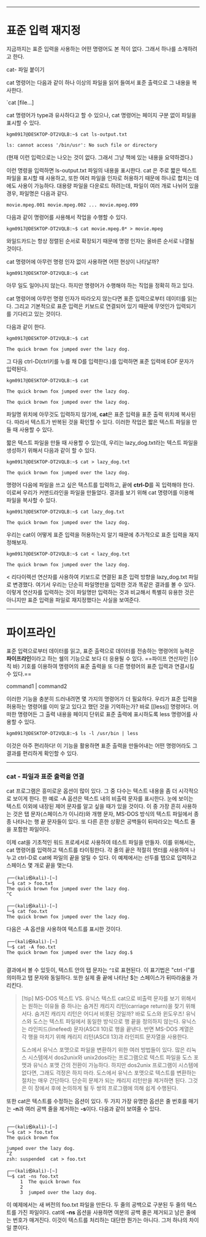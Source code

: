 

---
# 표준 입력 재지정

지금까지는 표준 입력을 사용하는 어떤 명령어도 본 적이 없다. 그래서 하나를 소개하려고 한다.


cat- 파일 붙이기


cat 명령어는 다음과 같이 하나 이상의 파일을 읽어 들여서 표준 출력으로 그 내용을 복사한다.

`cat [file...]


cat 명령어가 type과 유사하다고 할 수 있으나, cat 명령어는 페이지 구분 없이 파일을 표시할 수 있다.


``` shell
kgm0917@DESKTOP-DT2VQLB:~$ cat ls-output.txt

ls: cannot access '/bin/usr': No such file or directory
```

(현재 이런 입력으로는 나오는 것이 없다. 그래서 그냥 책에 있는 내용을 요약하겠다.)

이런 명령을 입력하면 ls-output.txt 파일의 내용을 표시한다. cat 은 주로 짧은 텍스트 파일을 표시할 때 사용하고, 또한 여러 파일을 인자로 허용하기 때문에 하나로 합치는 데에도 사용이 가능하다. 대용량 파일을 다운로드 하려는데, 파일이 여러 개로 나뉘어 있을 경우, 파일명은 다음과 같다.


`movie.mpeg.001 movie.mpeg.002 ... movie.mpeg.099`

다음과 같이 명령어를 사용해서 작업을 수행할 수 있다.


``` shell
kgm0917@DESKTOP-DT2VQLB:~$ cat movie.mpeg.0* > movie.mpeg
```


와일드카드는 항상 정렬된 순서로 확장되기 때문에 명령 인자는 올바른 순서로 나열될 것이다.

cat 명령어에 아무런 명령 인자 없이 사용하면 어떤 현상이 나타날까?


``` shell
kgm0917@DESKTOP-DT2VQLB:~$ cat
```

아무 일도 일어나지 않는다. 하지만 명령어가 수행해야 하는 직업을 정확히 하고 있다.

cat 명령어에 아무런 명령 인자가 따라오지 않는다면 표준 입력으로부터 데이터를 읽는다. 그리고 기본적으로 표준 입력은 키보드로 연결되어 있기 때문에 무엇인가 입력되기를 기다리고 있는 것이다.

다음과 같이 한다.

``` shell
kgm0917@DESKTOP-DT2VQLB:~$ cat

The quick brown fox jumped over the lazy dog.
```

그 다음 ctrl-D(ctrl키를 누를 채 D를 입력한다.)를 입력하면 표준 입력에 EOF 문자가 입력된다.

``` shell
kgm0917@DESKTOP-DT2VQLB:~$ cat

The quick brown fox jumped over the lazy dog.

The quick brown fox jumped over the lazy dog.
```

파일명 위치에 아무것도 입력하지 않기에, **cat**은 표준 입력을 표준 출력 위치에 복사된다. 따라서 텍스트가 반복된 것을 확인할 수 있다. 이러한 작업은 짧은 텍스트 파일을 만들 때 사용할 수 있다.

짧은 텍스트 파일을 만들 때 사용할 수 있는데, 우리는 lazy_dog.txt라는 텍스트 파일을 생성하기 위해서 다음과 같이 할 수 있다.

``` shell
kgm0917@DESKTOP-DT2VQLB:~$ cat > lazy_dog.txt

The quick brown fox jumped over the lazy dog.
```

명령어 다음에 파일을 쓰고 싶은 텍스트를 입력하고, 끝에 **ctrl-D**를 꼭 입력해야 한다. 이로써 우리가 커맨드라인을 파일을 만들었다. 결과를 보기 위해 cat 명령어를 이용해 파일을 복사할 수 있다.


``` shell
kgm0917@DESKTOP-DT2VQLB:~$ cat lazy_dog.txt

The quick brown fox jumped over the lazy dog.
```

우리는 cat이 어떻게 표준 입력을 허용하는지 알기 때문에 추가적으로 표준 입력을 재지정해보자.


``` shelll
kgm0917@DESKTOP-DT2VQLB:~$ cat < lazy_dog.txt

The quick brown fox jumped over the lazy dog.
```

< 리다이렉션 연산자를 사용하여 키보드로 연결된 표준 입력 방향을 lazy_dog.txt 파일로 변경했다. 여기서 우리는 단순히 파일명만을 입력한 것과 똑같은 결과를 볼 수 있다. 이렇게 연산자를 입력하는 것이 파일명만 입력하는 것과 비교해서 특별히 유용한 것은 아니지만 표준 입력을 파일로 재지정했다는 사실을 보여준다.


---

# 파이프라인

표준 입력으로부터 데이터를 읽고, 표준 출력으로 데이터를 전송하는 명령어의 능력은 **파이프라인**이라고 하는 쉘의 기능으로 보다 더 응용될 수 있다. ==파이프 연산자인 |(수직 바) 기호를 이용하여 명령어의 표준 출력을 또 다른 명령어의 표준 입력과 연결시킬 수 있다.==

command1 | command2

이러한 기능을 충분히 드러내려면 몇 가지의 명령어가 더 필요하다. 우리가 표준 입력을 허용하는 명령어를 이미 알고 있다고 했던 것을 기억하는가? 바로 [[less]] 명령어다. 어떠한 명령어든 그 출력 내용을 페이지 단위로 표준 출력에 표시하도록 less 명령어를 사용할 수 있다.

``` shell
kgm0917@DESKTOP-DT2VQLB:~$ ls -l /usr/bin | less
```


이것은 아주 편리하다! 이 기능을 활용하면 표준 출력을 만들어내는 어떤 명령어라도 그 결과를 편리하게 확인할 수 있다.




---
### cat - 파일과 표준 출력을 연결

cat 프로그램은 흥미로운 옵션이 많이 있다. 그 중 다수는 텍스트 내용을 좀 더 시각적으로 보이게 한다. 한 예로 -A 옵션은 텍스트 내의 비출력 문자를 표시한다. 눈에 보이는 텍스트 이외에 내장된 제어 문자를 알고 싶을 때가 있을 것이다. 이 중 가장 흔히 사용하는 것은 탭 문자(스페이스가 이니라)와 개행 문자, MS-DOS 방식의 텍스트 파일에서 종종 나타나는 행 끝 문자들이 있다. 또 다른 흔한 상황은 공백들이 뒤따라오는 텍스트 줄을 포함한 파일이다.

이제 cat을 기초적인 워드 프로세서로 사용하여 테스트 파일을 만들자. 이를 위해서는, cat 명령어를 입력하고 텍스트를 타이핑한다. 각 줄의 끝은 적절히 엔터를 사용하여 나누고 ctrl-D로 cat에 파일의 끝을 알릴 수 있다. 이 예제에서는 선두를 탭으로 입력하고 스페이스 몇 개로 끝을 맺는다.

``` shell
┌──(kali㉿kali)-[~]
└─$ cat > foo.txt   
The quick brown fox jumped over the lazy dog.
^C
                                                                                                                   
┌──(kali㉿kali)-[~]
└─$ cat foo.txt  
The quick brown fox jumped over the lazy dog.

```

다음은 -A 옵션을 사용하여 텍스트를 표시한 것이다.

``` shell
┌──(kali㉿kali)-[~]
└─$ cat -A foo.txt
The quick brown fox jumped over the lazy dog.$
                                                  
```

결과에서 볼 수 있듯이, 텍스트 안의 탭 문자는 `^I`로  표현된다. 이 표기법은 "ctrl -I"를 의미하고 탭 문자와 동일하다. 또한 실제 줄 끝에 나타난 $는 스페이스가 뒤따라옴을 가리킨다.

>[!tip] MS-DOS 텍스트 VS. 유닉스 텍스트
>cat으로 비출력 문자를 보기 위해서는 원하는 이유들 중 하나는 숨겨진 캐리지 리턴(carriage return)을 찾기 위해서다. 숨겨진 캐리지 리턴은 어디서 비롯된 것일까? 바로 도스와 윈도우즈! 유닉스와 도스는 텍스트 파일에서 동일한 방식으로 행 끝을 정의하지 않는다. 유닉스는 라인피드(linefeed) 문자(ASCII 10)로 행을 끝낸다. 반면 MS-DOS 계열은 각 행을 마치기 위해 캐리지 리턴(ASCII 13)과 라인피트 문자열을 사용한다.
>
>도스에서 유닉스 포맷으로 파일을 변환하기 위한 여러 방법들이 있다. 많은 리눅스 시스템에서 dos2unix와 unix2dos라는 프로그램으로 텍스트 파일을 도스 포맷과 유닉스 포맷 간의 전환이 가능하다. 하지만 dos2unix 프로그램이 시스템에 없다면, 그래도 걱정은 하지 마라. 도스에서 유닉스 포맷으로 텍스트를 변환하는 절차는 매우 간단하다. 단순히 문제가 되는 캐리지 리턴만을 제거하면 된다. 그것은 이 장에서 후에 논의하게 될 두 쌍의 프로그램에 의해 쉽게 수행된다.

또한 cat은 텍스트를 수정하는 옵션이 있다. 두 가지 가장 유명한 옵션은 줄 번호를 매기는 **-n**과 여러 공백 줄을 제거하는 **-s**이다. 다음과 같이 보여줄 수 있다.


``` shell

┌──(kali㉿kali)-[~]
└─$ cat > foo.txt  
The quick brown fox

jumped over the lazy dog.
^Z
zsh: suspended  cat > foo.txt
                                                                                                                   
┌──(kali㉿kali)-[~]
└─$ cat -ns foo.txt
     1  The quick brown fox
     2
     3  jumped over the lazy dog.

```

이 예제에서는 새 버전의 foo.txt 파일을 만든다. 두 줄의 공백으로 구분된 두 줄의 텍스트를 가진 파일이다. cat에 **-ns** 옵션을 사용하면 여분의 공백 줄은 제거되고 남은 줄에는 번호가 매겨진다. 이것이 텍스트를 처리하는 대단한 뭔가는 아니다. 그저 하나의 차이일 뿐이다.